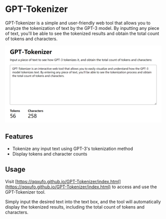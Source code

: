 # GPT-Tokenizer

GPT-Tokenizer is a simple and user-friendly web tool that allows you to analyze the tokenization of text by the GPT-3 model. By inputting any piece of text, you'll be able to see the tokenized results and obtain the total count of tokens and characters.

[![Screenshot of GPT-Tokenizer](screenshot.png)](https://qqxufo.github.io/GPT-Tokenizer/index.html)

## Features

- Tokenize any input text using GPT-3's tokenization method
- Display tokens and character counts

## Usage

Visit [https://qqxufo.github.io/GPT-Tokenizer/index.html](https://qqxufo.github.io/GPT-Tokenizer/index.html) to access and use the GPT-Tokenizer tool.

Simply input the desired text into the text box, and the tool will automatically display the tokenized results, including the total count of tokens and characters.
